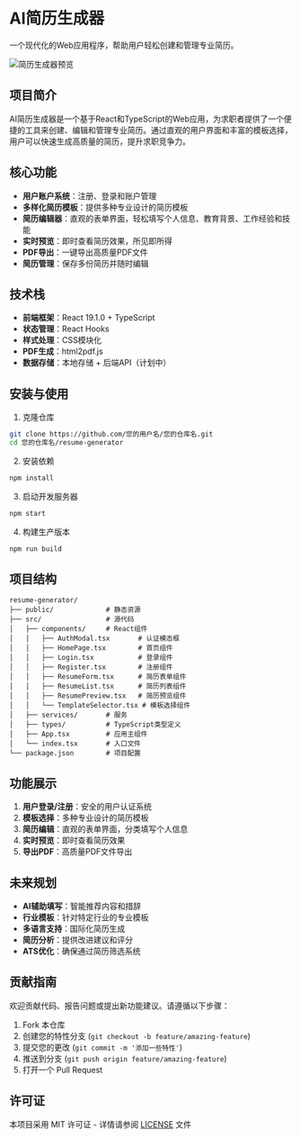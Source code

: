 # AI简历生成器

一个现代化的Web应用程序，帮助用户轻松创建和管理专业简历。

![简历生成器预览](resume-generator/src/logo.svg)

## 项目简介

AI简历生成器是一个基于React和TypeScript的Web应用，为求职者提供了一个便捷的工具来创建、编辑和管理专业简历。通过直观的用户界面和丰富的模板选择，用户可以快速生成高质量的简历，提升求职竞争力。

## 核心功能

- **用户账户系统**：注册、登录和账户管理
- **多样化简历模板**：提供多种专业设计的简历模板
- **简历编辑器**：直观的表单界面，轻松填写个人信息、教育背景、工作经验和技能
- **实时预览**：即时查看简历效果，所见即所得
- **PDF导出**：一键导出高质量PDF文件
- **简历管理**：保存多份简历并随时编辑

## 技术栈

- **前端框架**：React 19.1.0 + TypeScript
- **状态管理**：React Hooks
- **样式处理**：CSS模块化
- **PDF生成**：html2pdf.js
- **数据存储**：本地存储 + 后端API（计划中）

## 安装与使用

1. 克隆仓库
```bash
git clone https://github.com/您的用户名/您的仓库名.git
cd 您的仓库名/resume-generator
```

2. 安装依赖
```bash
npm install
```

3. 启动开发服务器
```bash
npm start
```

4. 构建生产版本
```bash
npm run build
```

## 项目结构

```
resume-generator/
├── public/             # 静态资源
├── src/                # 源代码
│   ├── components/     # React组件
│   │   ├── AuthModal.tsx       # 认证模态框
│   │   ├── HomePage.tsx        # 首页组件
│   │   ├── Login.tsx           # 登录组件
│   │   ├── Register.tsx        # 注册组件
│   │   ├── ResumeForm.tsx      # 简历表单组件
│   │   ├── ResumeList.tsx      # 简历列表组件
│   │   ├── ResumePreview.tsx   # 简历预览组件
│   │   └── TemplateSelector.tsx # 模板选择组件
│   ├── services/       # 服务
│   ├── types/          # TypeScript类型定义
│   ├── App.tsx         # 应用主组件
│   └── index.tsx       # 入口文件
└── package.json        # 项目配置
```

## 功能展示

1. **用户登录/注册**：安全的用户认证系统
2. **模板选择**：多种专业设计的简历模板
3. **简历编辑**：直观的表单界面，分类填写个人信息
4. **实时预览**：即时查看简历效果
5. **导出PDF**：高质量PDF文件导出

## 未来规划

- **AI辅助填写**：智能推荐内容和措辞
- **行业模板**：针对特定行业的专业模板
- **多语言支持**：国际化简历生成
- **简历分析**：提供改进建议和评分
- **ATS优化**：确保通过简历筛选系统

## 贡献指南

欢迎贡献代码、报告问题或提出新功能建议。请遵循以下步骤：

1. Fork 本仓库
2. 创建您的特性分支 (`git checkout -b feature/amazing-feature`)
3. 提交您的更改 (`git commit -m '添加一些特性'`)
4. 推送到分支 (`git push origin feature/amazing-feature`)
5. 打开一个 Pull Request

## 许可证

本项目采用 MIT 许可证 - 详情请参阅 [LICENSE](LICENSE) 文件 
